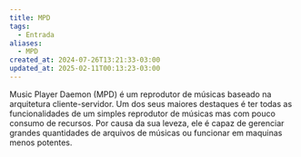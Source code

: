 ```yaml
---
title: MPD
tags:
  - Entrada
aliases:
  - MPD
created_at: 2024-07-26T13:21:33-03:00
updated_at: 2025-02-11T00:13:23-03:00
---
```


 Music Player Daemon (MPD) é um reprodutor de músicas baseado na arquitetura cliente-servidor. Um dos seus maiores destaques é ter todas as funcionalidades de um simples reprodutor de músicas mas com pouco consumo de recursos. Por causa da sua leveza, ele é capaz de gerenciar grandes quantidades de arquivos de músicas ou funcionar em maquinas menos potentes.
